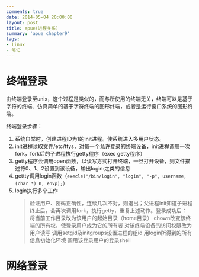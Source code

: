 ```yaml
---
comments: true
date: 2014-05-04 20:00:00
layout: post
title: apue(进程关系)
summary: 'apue chapter9'
tags:
- linux
- 笔记
---
```



# 终端登录

由终端登录至unix，这个过程是类似的，而与所使用的终端无关，终端可以是基于字符的终端、仿真简单的基于字符终端的图形终端，或者是运行窗口系统的图形终端。

终端登录步骤：

1. 系统自举时，创建进程ID为1的init进程。使系统进入多用户状态。
2. init进程读取文件/etc/ttys，对每一个允许登录的终端设备，init进程调用一次fork，fork后的子进程执行getty程序（exec getty程序）
3. getty程序会调用open函数，以读写方式打开终端，一旦打开设备，则文件描述符0、1、2设置到该设备，输出login:之类的信息
4. gettty调用login函数（```execle("/bin/login", "login", "-p", username, (char *) 0, envp);```）
5. login执行多个工作
	> 验证用户、密码正确性，连续几次不对，则退出；父进程init知道子进程终止后，会再次调用fork，执行getty，重复上述动作。登录成功后：
	> 将当前工作目录改为该用户的起始目录（home目录）
	> chown改变该终端的所有权，使登录用户成为它的所有者
	> 对该终端设备的访问权限改为用户读写
	> 调用setgid及initgroups设置进程的组id
	> 用login所得到的所有信息初始化环境
	> 调用该登录用户的登录shell

# 网络登录

